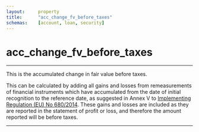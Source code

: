 ```yaml
---
layout:     property
title:      "acc_change_fv_before_taxes"
schemas:    [account, loan, security]
---
```


# acc_change_fv_before_taxes

---

This is the accumulated change in fair value before taxes.

This can be calculated by adding all gains and losses from remeasurements of financial instruments which have accumulated from the date of initial recognition to the reference date, as suggested in Annex V to [Implementing Regulation (EU) No 680/2014][680/2014]. These gains and losses are included as they are reported in the statement of profit or loss, and therefore the amount reported will be before taxes.

---
[680/2014]: https://eur-lex.europa.eu/legal-content/en/TXT/PDF/?uri=OJ:L:2014:191:FULL&from=DE
